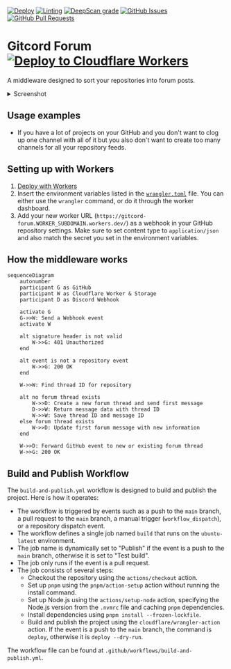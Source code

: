 [![Deploy](https://img.shields.io/github/actions/workflow/status/biaw/gitcord-forum/build-and-publish.yml?label=build)](https://github.com/biaw/gitcord-forum/actions/workflows/build-and-publish.yml)
[![Linting](https://img.shields.io/github/actions/workflow/status/biaw/gitcord-forum/linting.yml?label=quality)](https://github.com/biaw/gitcord-forum/actions/workflows/linting.yml)
[![DeepScan grade](https://deepscan.io/api/teams/16173/projects/23243/branches/698660/badge/grade.svg)](https://deepscan.io/dashboard#view=project&tid=16173&pid=23243&bid=698660)
[![GitHub Issues](https://img.shields.io/github/issues-raw/biaw/gitcord-forum.svg)](https://github.com/biaw/gitcord-forum/issues)
[![GitHub Pull Requests](https://img.shields.io/github/issues-pr-raw/biaw/gitcord-forum.svg)](https://github.com/biaw/gitcord-forum/pulls)

# Gitcord Forum [![Deploy to Cloudflare Workers](https://deploy.workers.cloudflare.com/button)](https://deploy.workers.cloudflare.com/?url=https://github.com/biaw/gitcord-forum)

A middleware designed to sort your repositories into forum posts.

<details>
  <summary>Screenshot</summary>

  <picture>
    <source media="(prefers-color-scheme: dark)" srcset="https://user-images.githubusercontent.com/10573728/206237592-9104b964-74d6-4a29-a2ab-f36dc400481c.png">
    <img alt="Image of the forum channel on Discord" src="https://user-images.githubusercontent.com/10573728/206237630-b76efa8e-68a2-498d-9463-edfe3d75f58a.png">
  </picture>
</details>

## Usage examples

* If you have a lot of projects on your GitHub and you don't want to clog up one channel with all of it but you also don't want to create too many channels for all your repository feeds.

## Setting up with Workers

1. [Deploy with Workers](https://deploy.workers.cloudflare.com/?url=https://github.com/biaw/gitcord-forum)
2. Insert the environment variables listed in the [`wrangler.toml`](https://github.com/biaw/gitcord-forum/blob/main/wrangler.toml) file. You can either use the `wrangler` command, or do it through the worker dashboard.
3. Add your new worker URL (`https://gitcord-forum.WORKER_SUBDOMAIN.workers.dev/`) as a webhook in your GitHub repository settings. Make sure to set content type to `application/json` and also match the secret you set in the environment variables.

## How the middleware works

```mermaid
sequenceDiagram
    autonumber
    participant G as GitHub
    participant W as Cloudflare Worker & Storage
    participant D as Discord Webhook

    activate G
    G->>W: Send a Webhook event
    activate W

    alt signature header is not valid
        W->>G: 401 Unauthorized
    end

    alt event is not a repository event
        W->>G: 200 OK
    end

    W->>W: Find thread ID for repository

    alt no forum thread exists
        W->>D: Create a new forum thread and send first message
        D->>W: Return message data with thread ID
        W->>W: Save thread ID and message ID
    else forum thread exists
        W->>D: Update first forum message with new information
    end

    W->>D: Forward GitHub event to new or existing forum thread
    W->>G: 200 OK
```

## Build and Publish Workflow

The `build-and-publish.yml` workflow is designed to build and publish the project. Here is how it operates:

* The workflow is triggered by events such as a push to the `main` branch, a pull request to the `main` branch, a manual trigger (`workflow_dispatch`), or a repository dispatch event.
* The workflow defines a single job named `build` that runs on the `ubuntu-latest` environment.
* The job name is dynamically set to "Publish" if the event is a push to the `main` branch, otherwise it is set to "Test build".
* The job only runs if the event is a pull request.
* The job consists of several steps:
  * Checkout the repository using the `actions/checkout` action.
  * Set up `pnpm` using the `pnpm/action-setup` action without running the install command.
  * Set up Node.js using the `actions/setup-node` action, specifying the Node.js version from the `.nvmrc` file and caching `pnpm` dependencies.
  * Install dependencies using `pnpm install --frozen-lockfile`.
  * Build and publish the project using the `cloudflare/wrangler-action` action. If the event is a push to the `main` branch, the command is `deploy`, otherwise it is `deploy --dry-run`.

The workflow file can be found at `.github/workflows/build-and-publish.yml`.

